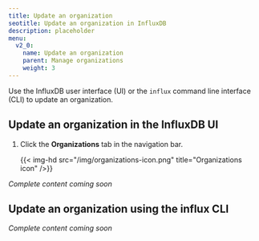 ```yaml
---
title: Update an organization
seotitle: Update an organization in InfluxDB
description: placeholder
menu:
  v2_0:
    name: Update an organization
    parent: Manage organizations
    weight: 3
---
```


Use the InfluxDB user interface (UI) or the `influx` command line interface (CLI)
to update an organization.

## Update an organization in the InfluxDB UI

1. Click the **Organizations** tab in the navigation bar.

    {{< img-hd src="/img/organizations-icon.png" title="Organizations icon" />}}

_Complete content coming soon_

## Update an organization using the influx CLI

_Complete content coming soon_
